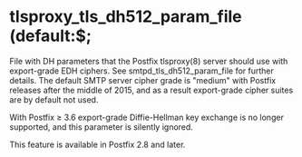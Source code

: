 # tlsproxy_tls_dh512_param_file (default:$; 

 File with DH parameters that the Postfix tlsproxy(8) server
should use with export-grade EDH ciphers. See smtpd_tls_dh512_param_file
for further details.  The default SMTP server cipher grade is
"medium" with Postfix releases after the middle of 2015, and as a
result export-grade cipher suites are by default not used.  

 With Postfix &ge; 3.6 export-grade Diffie-Hellman key exchange
is no longer supported, and this parameter is silently ignored. 

 This feature is available in Postfix 2.8 and later. 


